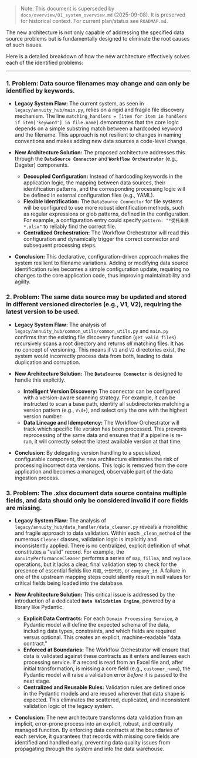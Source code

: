 > Note: This document is superseded by `docs/overview/01_system_overview.md` (2025-09-08). It is preserved for historical context. For current plan/status see `ROADMAP.md`.

The new architecture is not only capable of addressing the specified data source problems but is fundamentally designed to eliminate the root causes of such issues.

Here is a detailed breakdown of how the new architecture effectively solves each of the identified problems:

---

### 1. Problem: Data source filenames may change and can only be identified by keywords.

- __Legacy System Flaw:__ The current system, as seen in `legacy/annuity_hub/main.py`, relies on a rigid and fragile file discovery mechanism. The line `matching_handlers = [item for item in handlers if item['keyword'] in file.name]` demonstrates that the core logic depends on a simple substring match between a hardcoded keyword and the filename. This approach is not resilient to changes in naming conventions and makes adding new data sources a code-level change.

- __New Architecture Solution:__ The proposed architecture addresses this through the __`DataSource Connector`__ and __`Workflow Orchestrator`__ (e.g., Dagster) components.

  - __Decoupled Configuration:__ Instead of hardcoding keywords in the application logic, the mapping between data sources, their identification patterns, and the corresponding processing logic will be defined in external configuration files (e.g., YAML).
  - __Flexible Identification:__ The `DataSource Connector` for file systems will be configured to use more robust identification methods, such as regular expressions or glob patterns, defined in the configuration. For example, a configuration entry could specify `pattern: "*受托业绩*.xlsx"` to reliably find the correct file.
  - __Centralized Orchestration:__ The Workflow Orchestrator will read this configuration and dynamically trigger the correct connector and subsequent processing steps.

- __Conclusion:__ This declarative, configuration-driven approach makes the system resilient to filename variations. Adding or modifying data source identification rules becomes a simple configuration update, requiring no changes to the core application code, thus improving maintainability and agility.

### 2. Problem: The same data source may be updated and stored in different versioned directories (e.g., V1, V2), requiring the latest version to be used.

- __Legacy System Flaw:__ The analysis of `legacy/annuity_hub/common_utils/common_utils.py` and `main.py` confirms that the existing file discovery function (`get_valid_files`) recursively scans a root directory and returns *all* matching files. It has no concept of versioning. This means if `V1` and `V2` directories exist, the system would incorrectly process data from both, leading to data duplication and corruption.

- __New Architecture Solution:__ The **`DataSource Connector`** is designed to handle this explicitly.
  - __Intelligent Version Discovery:__ The connector can be configured with a version-aware scanning strategy. For example, it can be instructed to scan a base path, identify all subdirectories matching a version pattern (e.g., `V\d+`), and select only the one with the highest version number.
  - __Data Lineage and Idempotency:__ The Workflow Orchestrator will track which specific file version has been processed. This prevents reprocessing of the same data and ensures that if a pipeline is re-run, it will correctly select the latest available version at that time.

- __Conclusion:__ By delegating version handling to a specialized, configurable component, the new architecture eliminates the risk of processing incorrect data versions. This logic is removed from the core application and becomes a managed, observable part of the data ingestion process.

### 3. Problem: The .xlsx document data source contains multiple fields, and data should only be considered invalid if core fields are missing.

- __Legacy System Flaw:__ The analysis of `legacy/annuity_hub/data_handler/data_cleaner.py` reveals a monolithic and fragile approach to data validation. Within each `_clean_method` of the numerous `Cleaner` classes, validation logic is implicitly and inconsistently applied. There is no centralized, explicit definition of what constitutes a "valid" record. For example, the `AnnuityPerformanceCleaner` performs a series of `map`, `fillna`, and `replace` operations, but it lacks a clear, final validation step to check for the presence of essential fields like `月度`, `计划代码`, or `company_id`. A failure in one of the upstream mapping steps could silently result in null values for critical fields being loaded into the database.

- __New Architecture Solution:__ This critical issue is addressed by the introduction of a dedicated **`Data Validation Engine`**, powered by a library like Pydantic.
  - __Explicit Data Contracts:__ For each `Domain Processing Service`, a Pydantic model will define the expected schema of the data, including data types, constraints, and which fields are required versus optional. This creates an explicit, machine-readable "data contract."
  - __Enforced at Boundaries:__ The Workflow Orchestrator will ensure that data is validated against these contracts as it enters and leaves each processing service. If a record is read from an Excel file and, after initial transformation, is missing a core field (e.g., `customer_name`), the Pydantic model will raise a validation error *before* it is passed to the next stage.
  - __Centralized and Reusable Rules:__ Validation rules are defined once in the Pydantic models and are reused wherever that data shape is expected. This eliminates the scattered, duplicated, and inconsistent validation logic of the legacy system.

- __Conclusion:__ The new architecture transforms data validation from an implicit, error-prone process into an explicit, robust, and centrally managed function. By enforcing data contracts at the boundaries of each service, it guarantees that records with missing core fields are identified and handled early, preventing data quality issues from propagating through the system and into the data warehouse.
